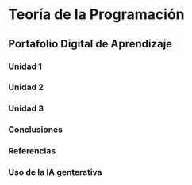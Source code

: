 # Teoría de la Programación
## Portafolio Digital de Aprendizaje
### Unidad 1
### Unidad 2
### Unidad 3
### Conclusiones
### Referencias
### Uso de la IA genterativa
